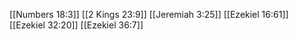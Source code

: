 [[Numbers 18:3]]
[[2 Kings 23:9]]
[[Jeremiah 3:25]]
[[Ezekiel 16:61]]
[[Ezekiel 32:20]]
[[Ezekiel 36:7]]
